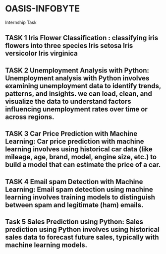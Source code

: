 # OASIS-INFOBYTE
Internship Task

TASK 1
Iris Flower Classification :
classifying iris flowers into three species 
Iris setosa
Iris versicolor
Iris virginica
-----------------------------------------------------------------------------------------------------------------------------
TASK 2 
Unemployment Analysis with Python: 
Unemployment analysis with Python involves examining unemployment data to identify trends, patterns, and insights. we can load, clean, and visualize the data to understand factors influencing unemployment rates over time or across regions.
---------------------------------------------------------------------------------------------------------------------------
TASK 3 
Car Price Prediction with Machine Learning:
Car price prediction with machine learning involves using historical car data (like mileage, age, brand, model, engine size, etc.) to build a model that can estimate the price of a car.
--------------------------------------------------------------------------------------------------------------------------
TASK 4 
Email spam Detection with Machine Learning:
Email spam detection using machine learning involves training models to distinguish between spam and legitimate (ham) emails.
-------------------------------------------------------------------------------------------------------------------------
Task 5
Sales Prediction using Python:
Sales prediction using Python involves using historical sales data to forecast future sales, typically with machine learning models.
--------------------------------------------------------------------------------------------------------------------------





